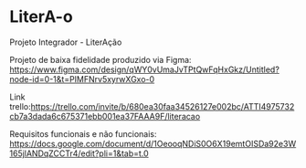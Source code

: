 # LiterA-o
Projeto Integrador - LiterAção

Projeto de baixa fidelidade produzido via Figma: https://www.figma.com/design/qWY0vUmaJvTPtQwFqHxGkz/Untitled?node-id=0-1&t=PIMFNrv5xyrwXGxo-0

Link trello:https://trello.com/invite/b/680ea30faa34526127e002bc/ATTI4975732cb7a3dada6c675371ebb001ea37FAAA9F/literacao

Requisitos funcionais e não funcionais: https://docs.google.com/document/d/1OeooqNDiS0O6X19emtOISDa92e3W165jlANDqZCCTr4/edit?pli=1&tab=t.0
